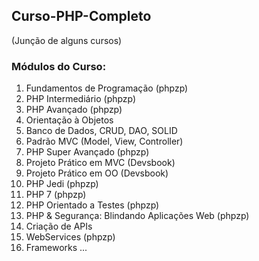 ## Curso-PHP-Completo
(Junção de alguns cursos)

### Módulos do Curso:
1. Fundamentos de Programação (phpzp)
2. PHP Intermediário (phpzp)
3. PHP Avançado (phpzp)
4. Orientação à Objetos
5. Banco de Dados, CRUD, DAO, SOLID
6. Padrão MVC (Model, View, Controller)
7. PHP Super Avançado (phpzp)
8. Projeto Prático em MVC (Devsbook)
9. Projeto Prático em OO (Devsbook)
10. PHP Jedi (phpzp)
11. PHP 7 (phpzp)
12. PHP Orientado a Testes (phpzp)
13. PHP & Segurança: Blindando Aplicações Web (phpzp)
14. Criação de APIs
15. WebServices (phpzp)
16. Frameworks 
...